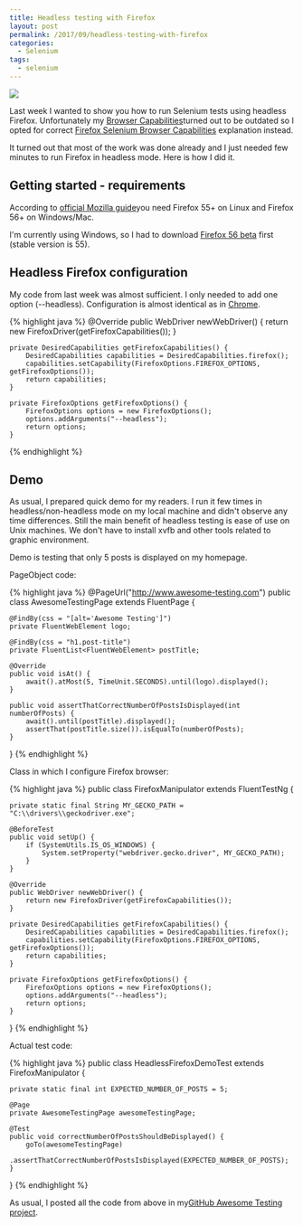 ```yaml
---
title: Headless testing with Firefox
layout: post
permalink: /2017/09/headless-testing-with-firefox
categories:
  - Selenium
tags:
  - selenium 
---
```


![](/images/blog/firefox.jpg)

Last week I wanted to show you how to run Selenium tests using headless Firefox. Unfortunately
my [Browser Capabilities](http://www.awesome-testing.com/2016/02/selenium-browser-capabilities-explained.html)turned out
to be outdated so I opted for
correct [Firefox Selenium Browser Capabilities](http://www.awesome-testing.com/2017/09/firefox-selenium-browser-capabilities.html)
explanation instead.

It turned out that most of the work was done already and I just needed few minutes to run Firefox in headless mode. Here
is how I did it.

## Getting started - requirements

According to [official Mozilla guide](https://developer.mozilla.org/en-US/Firefox/Headless_mode)you need Firefox 55+ on
Linux and Firefox 56+ on Windows/Mac.

I'm currently using Windows, so I had to
download [Firefox 56 beta](https://www.mozilla.org/en-US/firefox/56.0beta/releasenotes/) first (stable version is 55).

## Headless Firefox configuration

My code from last week was almost sufficient. I only needed to add one option (--headless). Configuration is almost
identical as in [Chrome](http://www.awesome-testing.com/2017/05/headless-testing-with-google-chrome.html).

{% highlight java %}
    @Override
        public WebDriver newWebDriver() {
        return new FirefoxDriver(getFirefoxCapabilities());
    }

    private DesiredCapabilities getFirefoxCapabilities() {
        DesiredCapabilities capabilities = DesiredCapabilities.firefox();
        capabilities.setCapability(FirefoxOptions.FIREFOX_OPTIONS, getFirefoxOptions());
        return capabilities;
    }

    private FirefoxOptions getFirefoxOptions() {
        FirefoxOptions options = new FirefoxOptions();
        options.addArguments("--headless");
        return options;
    }
{% endhighlight %}

## Demo

As usual, I prepared quick demo for my readers. I run it few times in headless/non-headless mode on my local machine and
didn't observe any time differences. Still the main benefit of headless testing is ease of use on Unix machines. We
don't have to install xvfb and other tools related to graphic environment.

Demo is testing that only 5 posts is displayed on my homepage.

PageObject code:

{% highlight java %}
@PageUrl("http://www.awesome-testing.com")
public class AwesomeTestingPage extends FluentPage {

    @FindBy(css = "[alt='Awesome Testing']")
    private FluentWebElement logo;

    @FindBy(css = "h1.post-title")
    private FluentList<FluentWebElement> postTitle;

    @Override
    public void isAt() {
        await().atMost(5, TimeUnit.SECONDS).until(logo).displayed();
    }

    public void assertThatCorrectNumberOfPostsIsDisplayed(int numberOfPosts) {
        await().until(postTitle).displayed();
        assertThat(postTitle.size()).isEqualTo(numberOfPosts);
    }
}
{% endhighlight %}

Class in which I configure Firefox browser:

{% highlight java %}
public class FirefoxManipulator extends FluentTestNg {

    private static final String MY_GECKO_PATH = "C:\\drivers\\geckodriver.exe";

    @BeforeTest
    public void setUp() {
        if (SystemUtils.IS_OS_WINDOWS) {
            System.setProperty("webdriver.gecko.driver", MY_GECKO_PATH);
        }
    }

    @Override
    public WebDriver newWebDriver() {
        return new FirefoxDriver(getFirefoxCapabilities());
    }

    private DesiredCapabilities getFirefoxCapabilities() {
        DesiredCapabilities capabilities = DesiredCapabilities.firefox();
        capabilities.setCapability(FirefoxOptions.FIREFOX_OPTIONS, getFirefoxOptions());
        return capabilities;
    }

    private FirefoxOptions getFirefoxOptions() {
        FirefoxOptions options = new FirefoxOptions();
        options.addArguments("--headless");
        return options;
    }
}
{% endhighlight %}

Actual test code:

{% highlight java %}
public class HeadlessFirefoxDemoTest extends FirefoxManipulator {

    private static final int EXPECTED_NUMBER_OF_POSTS = 5;

    @Page
    private AwesomeTestingPage awesomeTestingPage;

    @Test
    public void correctNumberOfPostsShouldBeDisplayed() {
        goTo(awesomeTestingPage)
                .assertThatCorrectNumberOfPostsIsDisplayed(EXPECTED_NUMBER_OF_POSTS);
    }

}
{% endhighlight %}

As usual, I posted all the code from above in
my[GitHub Awesome Testing project](https://github.com/slawekradzyminski/AwesomeTesting).
